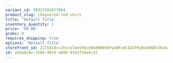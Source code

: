 ```yaml
---
variant_id: 39327584977084
product_slug: chequered-red-shirt
title: 'Default Title'
inventory_quantity: 1
price: '50.00'
grams: 0
requires_shipping: true
option1: 'Default Title'
storefront_id: Z2lkOi8vc2hvcGlmeS9Qcm9kdWN0VmFyaWFudC8zOTMyNzU4NDk3NzA4NA==
id: a50a8c6e-cb84-40c9-a800-9191f56a4c32
---
```


